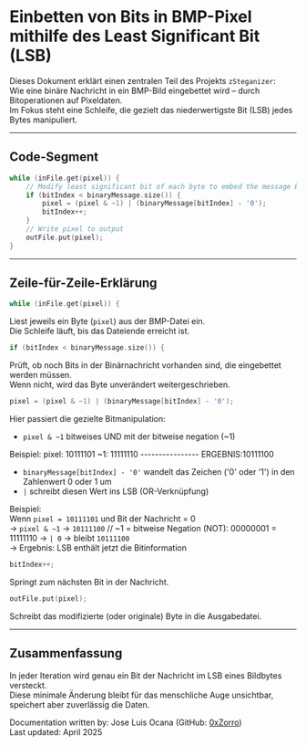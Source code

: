 # Einbetten von Bits in BMP-Pixel mithilfe des Least Significant Bit (LSB)

Dieses Dokument erklärt einen zentralen Teil des Projekts `zSteganizer`:  
Wie eine binäre Nachricht in ein BMP-Bild eingebettet wird – durch Bitoperationen auf Pixeldaten.  
Im Fokus steht eine Schleife, die gezielt das niederwertigste Bit (LSB) jedes Bytes manipuliert.

---

## Code-Segment

```cpp
while (inFile.get(pixel)) {
    // Modify least significant bit of each byte to embed the message bit
    if (bitIndex < binaryMessage.size()) {
        pixel = (pixel & ~1) | (binaryMessage[bitIndex] - '0');
        bitIndex++;
    }
    // Write pixel to output
    outFile.put(pixel);
}
```

---

## Zeile-für-Zeile-Erklärung

```cpp
while (inFile.get(pixel)) {
```
Liest jeweils ein Byte (`pixel`) aus der BMP-Datei ein.  
Die Schleife läuft, bis das Dateiende erreicht ist.

```cpp
if (bitIndex < binaryMessage.size()) {
```
Prüft, ob noch Bits in der Binärnachricht vorhanden sind, die eingebettet werden müssen.  
Wenn nicht, wird das Byte unverändert weitergeschrieben.

```cpp
pixel = (pixel & ~1) | (binaryMessage[bitIndex] - '0');
```
Hier passiert die gezielte Bitmanipulation:

- `pixel & ~1` bitweises UND mit der bitweise negation (~1) 
 
Beispiel: pixel:   10111101
          ~1:      11111110
          ----------------
          ERGEBNIS:10111100

- `binaryMessage[bitIndex] - '0'` wandelt das Zeichen ('0' oder '1') in den Zahlenwert 0 oder 1 um
- `|` schreibt diesen Wert ins LSB (OR-Verknüpfung)

Beispiel:  
Wenn `pixel = 10111101` und Bit der Nachricht = 0  
→ `pixel & ~1` → `10111100`   // ~1 = bitweise Negation (NOT): 00000001 =  11111110
→ `| 0` → bleibt `10111100`  
→ Ergebnis: LSB enthält jetzt die Bitinformation

```cpp
bitIndex++;
```
Springt zum nächsten Bit in der Nachricht.

```cpp
outFile.put(pixel);
```
Schreibt das modifizierte (oder originale) Byte in die Ausgabedatei.

---

## Zusammenfassung

In jeder Iteration wird genau ein Bit der Nachricht im LSB eines Bildbytes versteckt.  
Diese minimale Änderung bleibt für das menschliche Auge unsichtbar, speichert aber zuverlässig die Daten.



Documentation written by: Jose Luis Ocana (GitHub: [0xZorro](https://github.com/0xZorro))  
Last updated: April 2025
